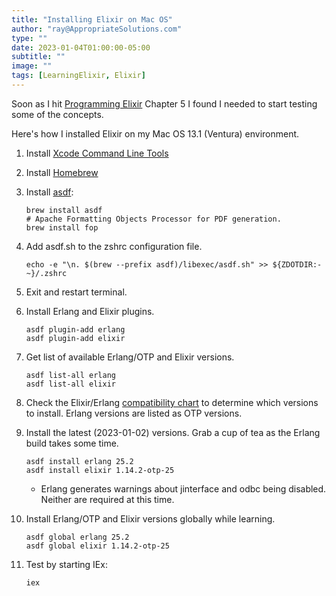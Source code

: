 ```yaml
---
title: "Installing Elixir on Mac OS"
author: "ray@AppropriateSolutions.com"
type: ""
date: 2023-01-04T01:00:00-05:00
subtitle: ""
image: ""
tags: [LearningElixir, Elixir]
---
```


Soon as I hit [Programming Elixir](https://pragprog.com/titles/elixir16/programming-elixir-1-6/)
Chapter 5 I found I needed to start testing some of the concepts.

Here's how I installed Elixir on my Mac OS 13.1 (Ventura) environment.

1) Install [Xcode Command Line Tools](https://mac.install.guide/commandlinetools/4.html)
1) Install [Homebrew](https://brew.sh/)

1) Install [asdf](https://asdf-vm.com/):
   ```
   brew install asdf
   # Apache Formatting Objects Processor for PDF generation.
   brew install fop
   ```

1) Add asdf.sh to the zshrc configuration file.
   ```
   echo -e "\n. $(brew --prefix asdf)/libexec/asdf.sh" >> ${ZDOTDIR:-~}/.zshrc
   ```

1) Exit and restart terminal.

1) Install Erlang and Elixir plugins.
   ```
   asdf plugin-add erlang
   asdf plugin-add elixir
   ```

1) Get list of available Erlang/OTP and Elixir versions.
   ```
   asdf list-all erlang
   asdf list-all elixir
   ```

1) Check the Elixir/Erlang [compatibility chart](https://hexdocs.pm/elixir/compatibility-and-deprecations.html#compatibility-between-elixir-and-erlang-otp)
to determine which versions to install.
   Erlang versions are listed as OTP versions.

1) Install the latest (2023-01-02) versions.
   Grab a cup of tea as the Erlang build takes some time.
   ```
   asdf install erlang 25.2
   asdf install elixir 1.14.2-otp-25
   ```
   * Erlang generates warnings about jinterface and odbc being disabled.
     Neither are required at this time.

1) Install Erlang/OTP and Elixir versions globally while learning.
   ```
   asdf global erlang 25.2
   asdf global elixir 1.14.2-otp-25
   ```

1) Test by starting IEx:
   ```
   iex
   ```
